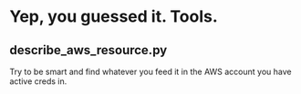 # Yep, you guessed it. Tools.

## describe_aws_resource.py

Try to be smart and find whatever you feed it in the AWS account you have active creds in.
